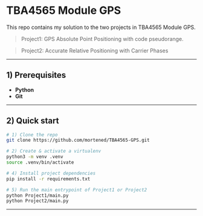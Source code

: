 # TBA4565 Module GPS

This repo contains my solution to the two projects in TBA4565 Module GPS. 

> Project1: GPS Absolute Point Positioning with code pseudorange.

> Project2: Accurate Relative Positioning with Carrier Phases

---

## 1) Prerequisites

* **Python** 
* **Git**

---

## 2) Quick start

```bash
# 1) Clone the repo
git clone https://github.com/mortened/TBA4565-GPS.git

# 2) Create & activate a virtualenv 
python3 -m venv .venv
source .venv/bin/activate 

# 4) Install project dependencies
pip install -r requirements.txt

# 5) Run the main entrypoint of Project1 or Project2
python Project1/main.py
python Project2/main.py
```

---
